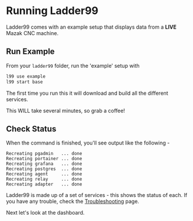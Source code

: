 # Running Ladder99

Ladder99 comes with an example setup that displays data from a **LIVE** Mazak CNC machine. 


## Run Example

From your `ladder99` folder, run the 'example' setup with

```bash
l99 use example
l99 start base
```

The first time you run this it will download and build all the different services. 

This WILL take several minutes, so grab a coffee!


## Check Status

When the command is finished, you'll see output like the following -

```
Recreating pgadmin   ... done
Recreating portainer ... done
Recreating grafana   ... done
Recreating postgres  ... done
Recreating agent     ... done
Recreating relay     ... done
Recreating adapter   ... done
```

Ladder99 is made up of a set of services - this shows the status of each. If you have any trouble, check the [Troubleshooting](troubleshooting.md) page.

Next let's look at the dashboard.
